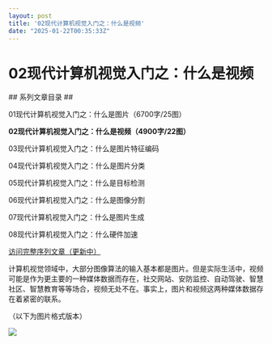 ```yaml
---
layout: post
title: '02现代计算机视觉入门之：什么是视频'
date: "2025-01-22T00:35:33Z"
---
```

02现代计算机视觉入门之：什么是视频
==================

\## 系列文章目录 ##

01现代计算机视觉入门之：什么是图片（6700字/25图）

**02现代计算机视觉入门之：什么是视频（4900字/22图）**

03现代计算机视觉入门之：什么是图片特征编码

04现代计算机视觉入门之：什么是图片分类

05现代计算机视觉入门之：什么是目标检测

06现代计算机视觉入门之：什么是图像分割

07现代计算机视觉入门之：什么是图片生成

08现代计算机视觉入门之：什么硬件加速

[访问完整序列文章（更新中）](http://www.videopipe.cool/index.php/bloglist/)

计算机视觉领域中，大部分图像算法的输入基本都是图片。但是实际生活中，视频可能是作为更主要的一种媒体数据而存在，社交网站、安防监控、自动驾驶、智慧社区、智慧教育等等场合，视频无处不在。事实上，图片和视频这两种媒体数据存在着紧密的联系。

（以下为图片格式版本）

![](https://img2024.cnblogs.com/blog/104032/202501/104032-20250121132117880-1297521726.png)